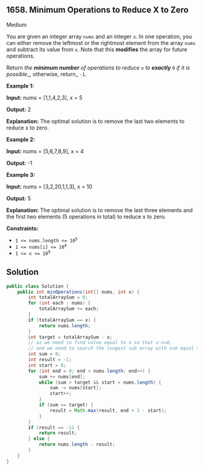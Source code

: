 ## 1658\. Minimum Operations to Reduce X to Zero

Medium

You are given an integer array `nums` and an integer `x`. In one operation, you can either remove the leftmost or the rightmost element from the array `nums` and subtract its value from `x`. Note that this **modifies** the array for future operations.

Return _the **minimum number** of operations to reduce_ `x` _to **exactly**_ `0` _if it is possible__, otherwise, return_ `-1`.

**Example 1:**

**Input:** nums = [1,1,4,2,3], x = 5

**Output:** 2

**Explanation:** The optimal solution is to remove the last two elements to reduce x to zero.

**Example 2:**

**Input:** nums = [5,6,7,8,9], x = 4

**Output:** -1

**Example 3:**

**Input:** nums = [3,2,20,1,1,3], x = 10

**Output:** 5

**Explanation:** The optimal solution is to remove the last three elements and the first two elements (5 operations in total) to reduce x to zero.

**Constraints:**

*   <code>1 <= nums.length <= 10<sup>5</sup></code>
*   <code>1 <= nums[i] <= 10<sup>4</sup></code>
*   <code>1 <= x <= 10<sup>9</sup></code>

## Solution

```java
public class Solution {
    public int minOperations(int[] nums, int x) {
        int totalArraySum = 0;
        for (int each : nums) {
            totalArraySum += each;
        }
        if (totalArraySum == x) {
            return nums.length;
        }
        int target = totalArraySum - x;
        // as we need to find value equal to x so that x-x=0,
        // and we need to search the longest sub array with sum equal t0 total array sum -x;
        int sum = 0;
        int result = -1;
        int start = 0;
        for (int end = 0; end < nums.length; end++) {
            sum += nums[end];
            while (sum > target && start < nums.length) {
                sum -= nums[start];
                start++;
            }
            if (sum == target) {
                result = Math.max(result, end + 1 - start);
            }
        }
        if (result == -1) {
            return result;
        } else {
            return nums.length - result;
        }
    }
}
```